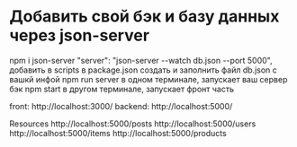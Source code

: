 # Добавить свой бэк и базу данных через json-server
npm i json-server
"server": "json-server --watch db.json --port 5000", добавить в scripts в package.json
создать и заполнить файл db.json с вашкй инфой
npm run server в одном терминале, запускает ваш сервер бэк
npm start в другом терминале, запускает фронт часть

front: http://localhost:3000/
backend: http://localhost:5000/

 Resources
  http://localhost:5000/posts
  http://localhost:5000/users
  http://localhost:5000/items
  http://localhost:5000/products